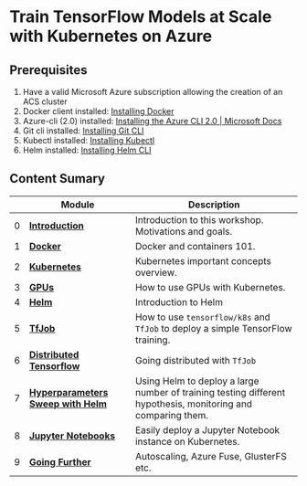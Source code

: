 # Train TensorFlow Models at Scale with Kubernetes on Azure

<!-- ## [Learning Objectives](./learningObjectives.md)
## [Presentation Content](./presentationContent.md)
## [Room Organization](./roomOrganization.md) -->

## Prerequisites

1. Have a valid Microsoft Azure subscription allowing the creation of an ACS cluster
1. Docker client installed: [Installing Docker](https://www.docker.com/community-edition)
1. Azure-cli  (2.0) installed: [Installing the Azure CLI 2.0 | Microsoft Docs](https://docs.microsoft.com/en-us/cli/azure/install-azure-cli?view=azure-cli-latest)
1. Git cli installed: [Installing Git CLI](https://git-scm.com/book/en/v2/Getting-Started-Installing-Git)
1. Kubectl installed: [Installing Kubectl](https://kubernetes.io/docs/tasks/tools/install-kubectl/)
1. Helm installed: [Installing Helm CLI](https://github.com/kubernetes/helm/blob/master/docs/install.md)


## Content Sumary

| | Module | Description |
| --- | --- | --- |
|0| **[Introduction](0-intro)** | Introduction to this workshop. Motivations and goals.|
|1| **[Docker](1-docker)** | Docker and containers 101.|
|2| **[Kubernetes](2-kubernetes)** | Kubernetes important concepts overview.|
|3| **[GPUs](3-gpus)** | How to use GPUs with Kubernetes.|
|4| **[Helm](4-helm)** | Introduction to Helm |
|5| **[TfJob](5-tfjob)** | How to use `tensorflow/k8s` and `TfJob` to deploy a simple TensorFlow training.|
|6| **[Distributed Tensorflow](6-distributed-tensorflow)** | Going distributed with `TfJob`|
|7| **[Hyperparameters Sweep with Helm](7-hyper-param-sweeping)** | Using Helm to deploy a large number of training testing different hypothesis, monitoring and comparing them. |
|8| **[Jupyter Notebooks](8-jupyter)** | Easily deploy a Jupyter Notebook instance on Kubernetes. |
|9| **[Going Further](9-going-further)** | Autoscaling, Azure Fuse, GlusterFS etc. |
